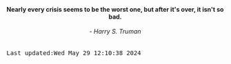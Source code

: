 
<div align="center"><b><span>Nearly every crisis seems to be the worst one, but after it's over, it isn't so bad.</span></b><br><br><i> - Harry S. Truman</i></div>
<br><br><kbd>Last updated:Wed May 29 12:10:38 2024</kbd>